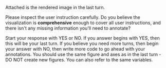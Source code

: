Attached is the rendered image in the last turn.

Please inspect the user instruction carefully. Do you believe the visualization is **comprehensive** enough to cover all user instructions, and there isn't any missing information you'll need to annotate?

Start your response with YES or NO. If you answer begins with YES, then this will be your last turn. If you believe you need more turns, then begin your answer with NO, then write more code to go ahead with your annotations. You should use the same figure and axes as in the last turn - DO NOT create new figures. You can also refer to the same variables.